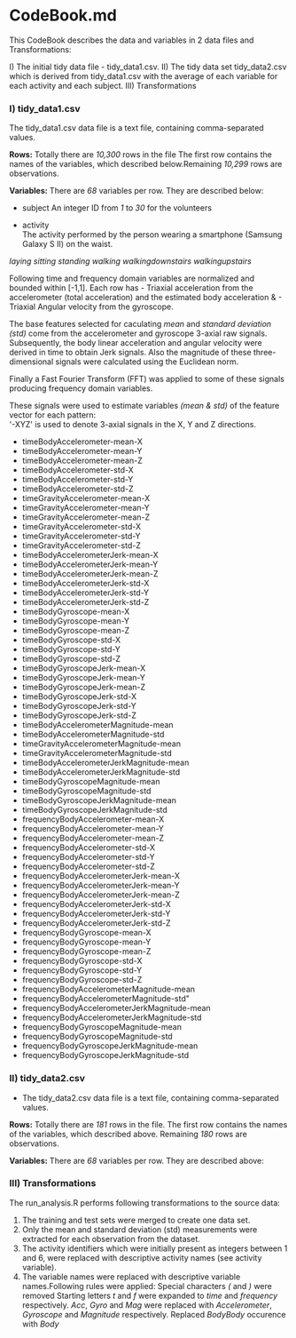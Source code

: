 # CodeBook.md

This CodeBook describes the data and variables in 2 data files and Transformations:

I) The initial tidy data file - tidy_data1.csv.
II) The tidy data set tidy_data2.csv which is derived from tidy_data1.csv with the average of each variable for each activity and each subject.
III) Transformations

### I) tidy_data1.csv

The tidy_data1.csv data file is a text file, containing comma-separated values.

**Rows:**
Totally there are _10,300_ rows in the file 
The first row contains the names of the variables, which described below.Remaining _10,299_ rows are observations.


**Variables:**
There are _68_ variables per row. They are described below:

* subject
An integer ID from _1_ to _30_ for the volunteers

* activity   
The activity performed by the person wearing a smartphone (Samsung Galaxy S II) on the waist.

_laying_
_sitting_
_standing_
_walking_
_walkingdownstairs_
_walkingupstairs_ 

Following time and frequency domain variables are normalized and bounded within [-1,1].
Each row has 	- Triaxial acceleration from the accelerometer (total acceleration) and the estimated body acceleration &
		- Triaxial Angular velocity from the gyroscope. 

The base features selected for caculating _mean_ and _standard deviation (std)_ come from the accelerometer and gyroscope 3-axial raw signals.
Subsequently, the body linear acceleration and angular velocity were derived in time to obtain Jerk signals. Also the magnitude of these three-dimensional signals were calculated using the Euclidean norm. 

Finally a Fast Fourier Transform (FFT) was applied to some of these signals producing frequency domain variables. 

These signals were used to estimate variables _(mean & std)_ of the feature vector for each pattern:  
'-XYZ' is used to denote 3-axial signals in the X, Y and Z directions.
                                 
* timeBodyAccelerometer-mean-X 
* timeBodyAccelerometer-mean-Y
* timeBodyAccelerometer-mean-Z
* timeBodyAccelerometer-std-X          
* timeBodyAccelerometer-std-Y
* timeBodyAccelerometer-std-Z
* timeGravityAccelerometer-mean-X
* timeGravityAccelerometer-mean-Y             
* timeGravityAccelerometer-mean-Z
* timeGravityAccelerometer-std-X              
* timeGravityAccelerometer-std-Y
* timeGravityAccelerometer-std-Z 
* timeBodyAccelerometerJerk-mean-X
* timeBodyAccelerometerJerk-mean-Y            
* timeBodyAccelerometerJerk-mean-Z
* timeBodyAccelerometerJerk-std-X             
* timeBodyAccelerometerJerk-std-Y
* timeBodyAccelerometerJerk-std-Z  
* timeBodyGyroscope-mean-X
* timeBodyGyroscope-mean-Y                    
* timeBodyGyroscope-mean-Z
* timeBodyGyroscope-std-X                     
* timeBodyGyroscope-std-Y
* timeBodyGyroscope-std-Z
* timeBodyGyroscopeJerk-mean-X
* timeBodyGyroscopeJerk-mean-Y                
* timeBodyGyroscopeJerk-mean-Z
* timeBodyGyroscopeJerk-std-X                 
* timeBodyGyroscopeJerk-std-Y
* timeBodyGyroscopeJerk-std-Z   
* timeBodyAccelerometerMagnitude-mean
* timeBodyAccelerometerMagnitude-std  
* timeGravityAccelerometerMagnitude-mean
* timeGravityAccelerometerMagnitude-std 
* timeBodyAccelerometerJerkMagnitude-mean
* timeBodyAccelerometerJerkMagnitude-std   
* timeBodyGyroscopeMagnitude-mean
* timeBodyGyroscopeMagnitude-std   
* timeBodyGyroscopeJerkMagnitude-mean
* timeBodyGyroscopeJerkMagnitude-std
* frequencyBodyAccelerometer-mean-X
* frequencyBodyAccelerometer-mean-Y       
* frequencyBodyAccelerometer-mean-Z
* frequencyBodyAccelerometer-std-X            
* frequencyBodyAccelerometer-std-Y
* frequencyBodyAccelerometer-std-Z  
* frequencyBodyAccelerometerJerk-mean-X
* frequencyBodyAccelerometerJerk-mean-Y
* frequencyBodyAccelerometerJerk-mean-Z
* frequencyBodyAccelerometerJerk-std-X        
* frequencyBodyAccelerometerJerk-std-Y
* frequencyBodyAccelerometerJerk-std-Z   
* frequencyBodyGyroscope-mean-X
* frequencyBodyGyroscope-mean-Y              
* frequencyBodyGyroscope-mean-Z
* frequencyBodyGyroscope-std-X                
* frequencyBodyGyroscope-std-Y
* frequencyBodyGyroscope-std-Z      
* frequencyBodyAccelerometerMagnitude-mean
* frequencyBodyAccelerometerMagnitude-std"   
* frequencyBodyAccelerometerJerkMagnitude-mean
* frequencyBodyAccelerometerJerkMagnitude-std
* frequencyBodyGyroscopeMagnitude-mean
* frequencyBodyGyroscopeMagnitude-std   
* frequencyBodyGyroscopeJerkMagnitude-mean
* frequencyBodyGyroscopeJerkMagnitude-std


### II) tidy_data2.csv

* The tidy_data2.csv data file is a text file, containing comma-separated values.

**Rows:**
Totally there are _181_ rows in the file.
The first row contains the names of the variables, which described above. Remaining _180_ rows are observations.

**Variables:**
There are _68_ variables per row. They are described above:

### III) Transformations

The run_analysis.R performs following transformations to the source data:
1) The training and test sets were merged to create one data set.
2) Only the mean and standard deviation (std) measurements were extracted for each observation from the dataset. 
3) The activity identifiers which were initially present as integers between 1 and 6, were replaced with descriptive activity names (see activity variable).
4) The variable names were replaced with descriptive variable names.Following rules were applied:
Special characters *(* and *)* were removed
Starting letters *t* and *f* were expanded to *time* and *frequency* respectively.
*Acc*, *Gyro* and *Mag*  were replaced with *Accelerometer*, *Gyroscope* and *Magnitude* respectively.
Replaced *BodyBody* occurence with *Body*
